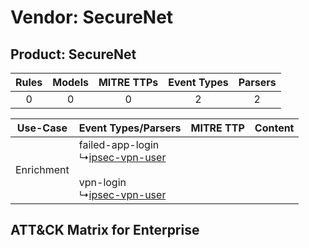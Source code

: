 Vendor: SecureNet
=================
Product: SecureNet
------------------
| Rules | Models | MITRE TTPs | Event Types | Parsers |
|:-----:|:------:|:----------:|:-----------:|:-------:|
|   0   |   0    |     0      |      2      |    2    |

|  Use-Case  | Event Types/Parsers    | MITRE TTP | Content    |
|:----------:| ---- | --------- | ---- |
| Enrichment |  failed-app-login<br> ↳[ipsec-vpn-user](Ps/pC_ipsecvpnuser.md)<br><br> vpn-login<br> ↳[ipsec-vpn-user](Ps/pC_ipsecvpnuser.md)<br> |    | [](RM/r_m_securenet_securenet_Enrichment.md) |

ATT&CK Matrix for Enterprise
----------------------------
